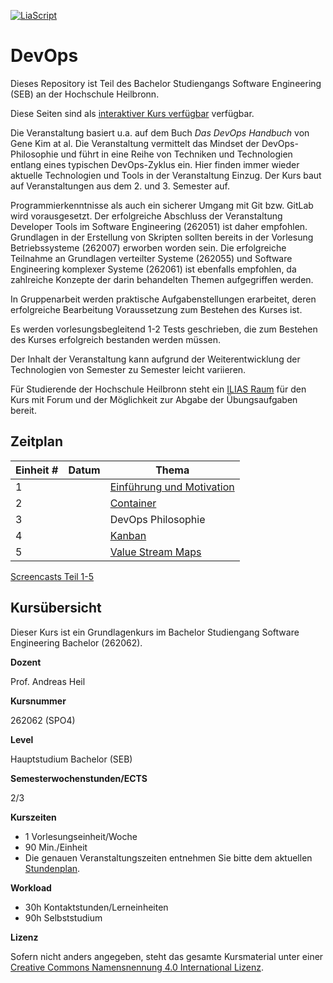 <!--

author:   Andreas Heil

email:    andreas.heil@hs-heilbronn.de

version:  0.3

language: de

narrator: DE German Male

tags: devops, lecture

comment:  

-->


[![LiaScript](https://raw.githubusercontent.com/LiaScript/LiaScript/master/badges/course.svg)](https://LiaScript.github.io/course/?https://github.com/aheil/devops) 

# DevOps

Dieses Repository ist Teil des Bachelor Studiengangs Software Engineering (SEB) an der Hochschule Heilbronn.

 Diese Seiten sind als [interaktiver Kurs verfügbar](https://liascript.github.io/course/?https://github.com/aheil/devops) verfügbar.

Die Veranstaltung basiert u.a. auf dem Buch *Das DevOps Handbuch* von Gene Kim at al. Die Veranstaltung vermittelt das Mindset der DevOps-Philosophie und führt in eine Reihe von Techniken und Technologien entlang eines typischen DevOps-Zyklus ein. Hier finden immer wieder aktuelle Technologien und Tools in der Veranstaltung Einzug. Der Kurs baut auf Veranstaltungen aus dem 2. und 3. Semester auf.

Programmierkenntnisse als auch ein sicherer Umgang mit Git bzw. GitLab wird vorausgesetzt. Der erfolgreiche Abschluss der Veranstaltung Developer Tools im Software Engineering (262051) ist daher empfohlen. Grundlagen in der Erstellung von Skripten sollten bereits in der Vorlesung Betriebssysteme (262007) erworben worden sein. Die erfolgreiche Teilnahme an Grundlagen verteilter Systeme (262055) und Software Engineering komplexer Systeme (262061) ist ebenfalls empfohlen, da zahlreiche Konzepte der darin behandelten Themen aufgegriffen werden.

In Gruppenarbeit werden praktische Aufgabenstellungen erarbeitet, deren erfolgreiche Bearbeitung Voraussetzung zum Bestehen des Kurses ist.

Es werden vorlesungsbegleitend 1-2 Tests geschrieben, die zum Bestehen des Kurses erfolgreich bestanden werden müssen.

Der Inhalt der Veranstaltung kann aufgrund der Weiterentwicklung der Technologien von Semester zu Semester leicht variieren.

Für Studierende der Hochschule Heilbronn steht ein [ILIAS Raum](https://ilias.hs-heilbronn.de/goto.php?target=crs_262954&client_id=iliashhn) für den Kurs mit Forum und der Möglichkeit zur Abgabe der Übungsaufgaben bereit.

## Zeitplan 

| Einheit # | Datum | Thema |
|---|---|---|
| 1 | | [Einführung und Motivation](https://liascript.github.io/course/?https://raw.githubusercontent.com/aheil/devops/master/lectures/01_einfuehrung.md#1) |
| 2 | | [Container](https://liascript.github.io/course/?https://raw.githubusercontent.com/aheil/devops/master/lectures/02_container.md#1)|
| 3 | | DevOps Philosophie |
| 4 | | [Kanban](https://liascript.github.io/course/?https://raw.githubusercontent.com/aheil/devops/master/lectures/04_kanban.md#1) |
| 5 | | [Value Stream Maps](https://liascript.github.io/course/?https://raw.githubusercontent.com/aheil/devops/master/lectures/05_vsm.md#1) | 

<!---
|  - | 03.10.2022 | Vorlesungsfrei (Tag d. deutschen Einheit) |
|  1 | 10.10.2022 | Besprechung der Verstänndnissfragen |
|  2 | 17.10.2022 | Docker Einführung | Docker Aufgabe 1 + 2 |
|  3 | 24.10.2022 | Entfällt (Blockveranstaltung SEM) |
|  4 | 31.10.2022 |  |
|  5 | 07.11.2022 | Kanban und Pull-Workshop |
|  6 | 14.11.2022 | Value Stream Maps |
|  7 | 21.11.2022 | N.N. |
|  8 | 28.11.2022 | Entfällt (Blockwoche SEB) |
|  9 | 05.12.2022 | Besprechung der Docker Hausaufgaben |
| 10 | 12.12.2022 | N.N. |
| 11 | 19.12.2022 | N.N. |
|  - | 26.12.2022 | Vorlesungsfrei |
|  - | 02.01.2023 | Vorlesungsfrei |
| 12 | 09.01.2023 | N.N. |
| 13 | 17.01.2023 | N.N. | 
-->

[Screencasts Teil 1-5](https://youtube.com/playlist?list=PLBXz7ZC5wx7jL3kXRIkdOT9Jh7CbdjXqJ)
## Kursübersicht 

Dieser Kurs ist ein Grundlagenkurs im Bachelor Studiengang Software Engineering Bachelor (262062).

**Dozent**

Prof. Andreas Heil

**Kursnummer**

262062 (SPO4)

**Level**

Hauptstudium Bachelor (SEB)

**Semesterwochenstunden/ECTS**

2/3

**Kurszeiten**

- 1 Vorlesungseinheit/Woche
- 90 Min./Einheit
- Die genauen Veranstaltungszeiten entnehmen Sie bitte dem aktuellen [Stundenplan](https://splan.hs-heilbronn.de/). 

**Workload**

- 30h Kontaktstunden/Lerneinheiten
- 90h Selbststudium

**Lizenz**

Sofern nicht anders angegeben, steht das gesamte Kursmaterial unter einer [Creative Commons Namensnennung 4.0 International Lizenz](https://creativecommons.org/licenses/by/4.0/). 

<!--- 


## Kanban

### Lernziele

* Grundlegende Konzepte hinter Kanban **kennen lernen**
* Unterschiede (Vor- und Nachteile) gegenüber anderen agilen Ansätzen **verstehen**
* **Verstehen** wann Kanban vorzugsweise eingesetzt werden kann 

### Inhalt 

* Kanban Einführung 
* Kanban Board 
* Work in Progress 
* Praxis Tipps
* Praxisübung

### Kanban Ursprung

* Jap. *kan* 看 (sichtbar) und *ban*  板 (Karte o.d Brett)
* Konzepte entstammen dem Toyota Production System (TSP)
* Konkret: Just-in-Time Scheduling System

  * Nur »machen« was benötigt wird 
  * Nur »machen« wenn es benötigt wird 
  * Nur »machen« wieviel benötigt wird

Kanban System wurde sowohl für die Produktion als die Software Entwicklung adaptiert. 

### Toyota Kanban

> The kanban, a tool that describes **which and how many parts are used where and when, made just-in-time production possible**. The new kanban management system was adopted at all plants in 1963. By producing parts in accordance with the instructions on the kanban, **parts are delivered among the different plants only in the volumes needed, and inventories within each process can be eliminated**. As kanban came into widespread use, problems such as standardization of work and transport management were resolved one after another and production lines operated smoothly.[^1]

### Drei Prinzipien

* Visualize
* Limit Work in Progress
* Manage Flow

### Visualisieren - Kanban Board

* Information Fridge

  * Muss immer wieder geöffnet werden, um nachzuschauen ob „etwas Neues drin ist“
  * Klassische Ticket-Systeme, digitale Boards etc.

* Information Radiator

  * Große sichtbare Displays
  * Für das eigene Team und alle Interessierten
  * Aktualisierungen möglichst einfach halten
  * So groß wie möglich!!! 
  * »Use it or lose it!« 

### Kanban Board Beispiel

![](img/devops.04.board.jpg)[1]


### Kanban Board - Tipps

* Große Boards verwenden (s. Information Radiator)
* Digitale und physische Boards haben beide Vor- und Nachteile 
* Bei ungeübten Teams möglichst physische Boards nutzen
* Regelmäßige Stand-Ups (Daily Stand-Up)
* Den Workflow anpassen, das Board reflektiert den aktuellen Workflow im Team
* Der Workflow kommt nicht vom Management, sondern vom Team 
* Nicht zu viele Gedanken machen, Änderungen willkommen heißen 

### Kanban Board - Beispielaufbau

![](img/devops.04.board_aufbau.png)

### Enter & Exit Critera

![](img/devops.04.enter_exit_criteria.png)


### Priorisierung

* Anders als in Scrum: 

  * Priorisierung kann fortwährend erfolgen 
  * Täglich, u.U. auch wöchentlich oder zwei-wöchentlich

* Reihenfolge der Tickets am Board spiegelt die Priorität wieder 

  * Es wird immer das am höchsten priorisierte Ticket gezogen
  * No-Go: Ticket ziehen, das einem am meisten Spaß macht 


### Work in Progress (WiP)

* Beinhaltet alle begonnen aber noch nicht abgeschlossenen Aufgaben

  * Auch alle Aufgaben, an denen gerade nicht gearbeitet wird
  * Auch alle Aufgaben, für die gerade auf Zuarbeit geartet wird 

* Abk.: WiP 
* WiP-Limit

  * Anzahl an gerade in Bearbeitung befindlicher Aufgaben limitieren
  * Anzahl der Tickets 
  * Typischerweise pro Spalte (in Bearbeitung, Test, Abnahme etc.) 

### Little's Law

* Ursprung: John D.C. Little 

  * In den 1950ern einfach angenommen
  * Erst Ende der 1960er bewiesen 

* Bedeutung: Je mehr gleichzeitig bearbeitet wird, desto länger dauert die Fertigstellung aller »Work Items«

![](img/devops.04.littleslaw.png)

---

### Auswirkung von Parallelität
![](img/devops.04.parallelitaet.png)


### WiP-Limit
![](img/devops.04.sequentiel.png)


### WiP-Limit Wisdoms

* Es gibt keine »goldene Regel«
* Beobachten und anpassen
* Guter Ansatz: »Stop starting, start finishing « 
* Beispiel 1: Um Pairing zu forcieren kann ein WiP-Limit von $Teamgröße -1$ gewählt werden 
* Beispiel 2: Existieren z.B. externe Abhängigkeiten (=Wartezeiten) kann ein WiP-Limit von $Teamgröße \cdot 2$ gewählt werden um Wartezeiten (engl. idle time) zu vermeiden
* Beispiel 3: … 

### Praxis Tipps 

* Durchsatz erhöhen
* Verschwendung (jap. *muda* 無駄) z.B. durch Wartezeiten oder Blocker vermeiden 
* Probleme schnell lösen 
* Kanban ermöglicht häufig Priorisierung (signifikanter Unterschied zu Scrum) 
* Geeignet für kleine und bekannte Arbeitseinheiten (z.B. im Ops-Umfeld) 
* Schlechter für Entwicklung, da Aufgaben geschätzt werden müssen 
* WiP-Limits einhalten

### Referenzen

[^1]: https://www.toyota-global.com/company/history_of_toyota/75years/text/entering_the_automotive_business/chapter1/section4/item4.html

---

### Bildquellen

[1] Rakuten Inc.,  https://commons.wikimedia.org/wiki/File:Lean_Kanban.jpg, CC BY-SA 3.0 (https://creativecommons.org/licenses/by-sa/3.0)

## Übungsaufgaben und Abgaben

|Aufgabe|Thema|Gewichtung (in %)|
|---|---|---|
| [Artikel Kasteleiner und Schwartz - Einführung in DevOps](#aufgabe-1-verstandnisfragen) |Einführung|5|
|Docker Web Server|Container-Technologien|10|
|Docker CI/CD Image|Container-Technologien|15|
|Ansible Playbook|Automatisierung|20|
|Vagrant|Automatisierung|20|
|Test|Vorlesungsbegleitend|30|

Der Test wird in einer regulären Vorlesungseinheit durchgeführt und wird mindestens zwei Wochen vorher angekündigt.  

Relevant sind alle Themen, die bis zum Test in der Veranstaltung behandelt wurden.  

Das Bestehen des Tests ist Voraussetzung um den Kurs in Gänze zu bestehen.
Während des Prüfungszeitraums wird die Möglichkeit angeboten den Test zu wiederholen.

### Aufgabe 1: Verstandnisfragen

* Lesen Sie den Artikel von Kasteleiner und Schwartz: DevOps aus der Informatik Spektrum 42.
* Sie können Artikel direkt bei Springer abrufen: [https://doi.org/10.1007/s00287-019-01173-2](https://link.springer.com/article/10.1007/s00287-019-01173-2)  
* Notieren Sie drei Fragen bzw. offene Punkte, die sich durch das Studium des Artikels ergeben.  
* Notieren Sie die Fragen in einer Datei und geben Sie diese als Gruppenabgabe in ILIAS ab.
* Die Fragen werden in der folgenden Einheit besprochen.

## Screencasts

Screencasts zur Veranstaltung sind unter [https://www.youtube.com/playlist?list=PLBXz7ZC5wx7jL3kXRIkdOT9Jh7CbdjXqJ](https://www.youtube.com/playlist?list=PLBXz7ZC5wx7jL3kXRIkdOT9Jh7CbdjXqJ) zu finden. 

<iframe width="560" height="315" src="https://www.youtube-nocookie.com/embed/videoseries?list=PLBXz7ZC5wx7jL3kXRIkdOT9Jh7CbdjXqJ" title="YouTube video player" frameborder="0" allow="accelerometer; autoplay; clipboard-write; encrypted-media; gyroscope; picture-in-picture" allowfullscreen></iframe>

## Literatur

**Das DevOps-Handbuch  **

Das Standardbuch, das vorrangig die philosophischen Grundlagen hinter DevOps zusammenfasst und die Ursprünge von DevOps beschreibt. 

Insbesondere die zahlreichen Referenzen (die man sich unbedingt anschauen und durchlesen sollte) machen die Lektüre lesenswert.



![Cover DevOps Handbuch von O'Reilly](https://oreilly.de/wp-content/uploads/2020/07/12827.jpg)

Das DevOps Handbuch<br />
Erscheinungsdatum: 09.08.2017<br />
O´Reilly<br />
ISBN: 978-3-96009-047-2

Das Buch ist für Student:innen der HHN über die LIV als eBook, in der Bibliothek am Standort Sontheim als auch meinem Semesterapparat verfügbar. 

**Projekt Phoenix**

Der Roman zur Vorlesung. Hierbei handelt es sich um das, in der ersten Veranstaltung referenzierte Buch, aus dem die Beispiele stammen. 

![Cover](https://oreilly.de/wp-content/uploads/2020/07/12508-scaled.jpg)

Projekt Phoenix<br />
Erscheinungsdatum: 30.09.2015<br />
O'Reilly<br />
ISBN: 978-3-95875-175-0

Für die Veranstaltung ist es nicht notwendig das Buch (es ist ein Roman) zu lesen, um die Probleme in der IT und Lösungsmöglichkeiten auf Basis von DevOps zu verstehen, wird die Lektüre aber auf jeden Fall empfohlen. Die kommenden Semesterferien bieten sich hierfür ideal an. 

## Weiterführendes Material 

### Serverless

Serverless bedeutet nicht, das wir keine Server mehr haben. Am besten lässt sich Serverless mit einem Zitat von Scott Hanselmann erklären: 

> Serverless does not mean we have no server, it simply means let's think less about servers.

- [Probleme beim Serverless-Kult](https://dev.to/brentmitchell/after-5-years-im-out-of-the-serverless-compute-cult-3f6d)

## Referenzen

[]

-->

